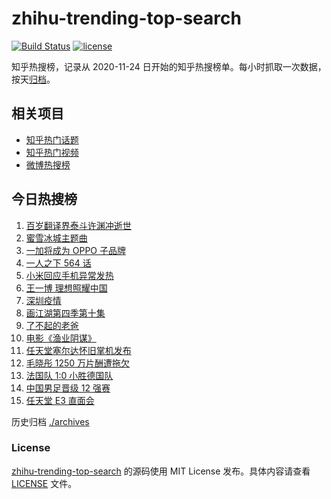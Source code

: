 # zhihu-trending-top-search

[![Build Status](https://github.com/justjavac/zhihu-trending-top-search/workflows/ci/badge.svg?branch=main)](https://github.com/justjavac/zhihu-trending-top-search/actions)
[![license](https://img.shields.io/github/license/justjavac/zhihu-trending-top-search)](https://github.com/justjavac/zhihu-trending-top-search/blob/main/LICENSE)

知乎热搜榜，记录从 2020-11-24 日开始的知乎热搜榜单。每小时抓取一次数据，按天[归档](./archives)。

## 相关项目

- [知乎热门话题](https://github.com/justjavac/zhihu-trending-hot-questions)
- [知乎热门视频](https://github.com/justjavac/zhihu-trending-hot-video)
- [微博热搜榜](https://github.com/justjavac/weibo-trending-hot-search)

## 今日热搜榜

<!-- BEGIN -->
<!-- 最后更新时间 Fri Jun 18 2021 16:07:19 GMT+0800 (China Standard Time) -->

1. [百岁翻译界泰斗许渊冲逝世](https://www.zhihu.com/search?q=许渊冲)
2. [蜜雪冰城主题曲](https://www.zhihu.com/search?q=蜜雪冰城)
3. [一加将成为 OPPO 子品牌](https://www.zhihu.com/search?q=一加)
4. [一人之下 564 话](https://www.zhihu.com/search?q=一人之下)
5. [小米回应手机异常发热](https://www.zhihu.com/search?q=小米)
6. [王一博 理想照耀中国](https://www.zhihu.com/search?q=理想照耀中国)
7. [深圳疫情](https://www.zhihu.com/search?q=深圳疫情)
8. [画江湖第四季第十集](https://www.zhihu.com/search?q=画江湖之不良人第四季)
9. [了不起的老爸](https://www.zhihu.com/search?q=了不起的老爸)
10. [电影《渔业阴谋》](https://www.zhihu.com/search?q=渔业阴谋)
11. [任天堂塞尔达怀旧掌机发布](https://www.zhihu.com/search?q=塞尔达)
12. [毛晓彤 1250 万片酬遭拖欠](https://www.zhihu.com/search?q=毛晓彤)
13. [法国队 1:0 小胜德国队](https://www.zhihu.com/search?q=德法大战)
14. [中国男足晋级 12 强赛](https://www.zhihu.com/search?q=中国男足)
15. [任天堂 E3 直面会](https://www.zhihu.com/search?q=E3)

<!-- END -->

历史归档 [./archives](./archives)

### License

[zhihu-trending-top-search](https://github.com/justjavac/zhihu-trending-top-search)
的源码使用 MIT License 发布。具体内容请查看 [LICENSE](./LICENSE) 文件。
